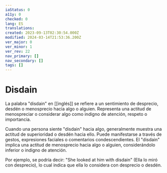 ```yaml
---
iaStatus: 0
a11y: 0
checked: 0
lang: ES
translations: 
created: 2023-09-13T02:30:54.000Z
modified: 2024-03-14T21:53:36.200Z
ver_major: 0
ver_minor: 1
ver_rev: 22
nav_primary: []
nav_secondary: []
tags: []
---
```

# Disdain

La palabra "disdain" en [[inglés]] se refiere a un sentimiento de desprecio, desdén o menosprecio hacia algo o alguien. Representa una actitud de menospreciar o considerar algo como indigno de atención, respeto o importancia.

Cuando una persona siente "disdain" hacia algo, generalmente muestra una actitud de superioridad o desdén hacia ello. Puede manifestarse a través de gestos, expresiones faciales o comentarios condescendientes. El "disdain" implica una actitud de menosprecio hacia algo o alguien, considerándolo inferior o indigno de atención.

Por ejemplo, se podría decir: "She looked at him with disdain" (Ella lo miró con desprecio), lo cual indica que ella lo considera con desprecio o desdén.
